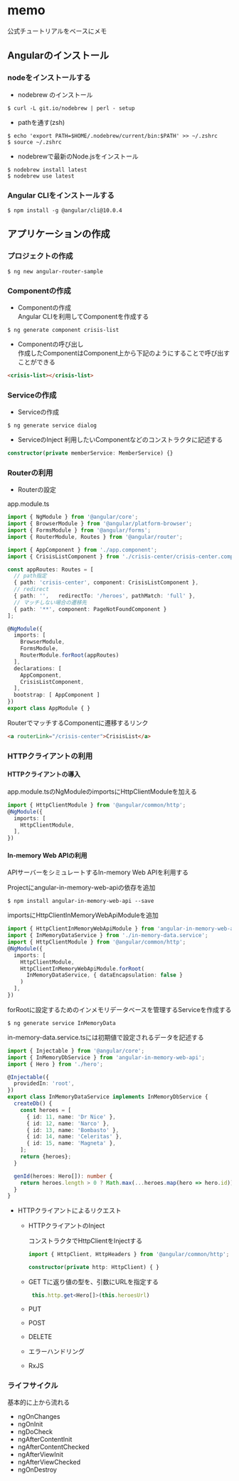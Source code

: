 # memo
公式チュートリアルをベースにメモ

## Angularのインストール
### nodeをインストールする
* nodebrew のインストール
```shell
$ curl -L git.io/nodebrew | perl - setup
```

* pathを通す(zsh)
```shell
$ echo 'export PATH=$HOME/.nodebrew/current/bin:$PATH' >> ~/.zshrc
$ source ~/.zshrc
```

* nodebrewで最新のNode.jsをインストール
```shell
$ nodebrew install latest
$ nodebrew use latest
```
 
### Angular CLIをインストールする
```shell
$ npm install -g @angular/cli@10.0.4
```

## アプリケーションの作成
### プロジェクトの作成
```shell
$ ng new angular-router-sample
```
### Componentの作成
* Componentの作成  
Angular CLIを利用してComponentを作成する
```shell
$ ng generate component crisis-list
```
* Componentの呼び出し  
作成したComponentはComponent上から下記のようにすることで呼び出すことができる
```html
<crisis-list></crisis-list>
```
### Serviceの作成
* Serviceの作成
```shell
$ ng generate service dialog
```

* ServiceのInject
利用したいComponentなどのコンストラクタに記述する
```typescript
constructor(private memberService: MemberService) {}
```
### Routerの利用
* Routerの設定

app.module.ts
```typescript
import { NgModule } from '@angular/core';
import { BrowserModule } from '@angular/platform-browser';
import { FormsModule } from '@angular/forms';
import { RouterModule, Routes } from '@angular/router';

import { AppComponent } from './app.component';
import { CrisisListComponent } from './crisis-center/crisis-center.component';

const appRoutes: Routes = [
  // path指定
  { path: 'crisis-center', component: CrisisListComponent },
  // redirect
  { path: '',   redirectTo: '/heroes', pathMatch: 'full' },
  // マッチしない場合の遷移先
  { path: '**', component: PageNotFoundComponent }
];

@NgModule({
  imports: [
    BrowserModule,
    FormsModule,
    RouterModule.forRoot(appRoutes)
  ],
  declarations: [
    AppComponent,
    CrisisListComponent,
  ],
  bootstrap: [ AppComponent ]
})
export class AppModule { }
```

RouterでマッチするComponentに遷移するリンク
```html
<a routerLink="/crisis-center">CrisisList</a>
```
### HTTPクライアントの利用
#### HTTPクライアントの導入 

app.module.tsのNgModuleのimportsにHttpClientModuleを加える
```typescript
import { HttpClientModule } from '@angular/common/http';
@NgModule({
  imports: [
    HttpClientModule,
  ],
})
```

#### In-memory Web APIの利用
APIサーバーをシミュレートするIn-memory Web APIを利用する
  
Projectにangular-in-memory-web-apiの依存を追加
```shell
$ npm install angular-in-memory-web-api --save
```

importsにHttpClientInMemoryWebApiModuleを追加  
```typescript
import { HttpClientInMemoryWebApiModule } from 'angular-in-memory-web-api';
import { InMemoryDataService } from './in-memory-data.service';
import { HttpClientModule } from '@angular/common/http';
@NgModule({
  imports: [
    HttpClientModule,
    HttpClientInMemoryWebApiModule.forRoot(
      InMemoryDataService, { dataEncapsulation: false }
    )
  ],
})
```

forRootに設定するためのインメモリデータベースを管理するServiceを作成する
```shell
$ ng generate service InMemoryData
```

in-memory-data.service.tsには初期値で設定されるデータを記述する
```typescript
import { Injectable } from '@angular/core';
import { InMemoryDbService } from 'angular-in-memory-web-api';
import { Hero } from './hero';

@Injectable({
  providedIn: 'root',
})
export class InMemoryDataService implements InMemoryDbService {
  createDb() {
    const heroes = [
      { id: 11, name: 'Dr Nice' },
      { id: 12, name: 'Narco' },
      { id: 13, name: 'Bombasto' },
      { id: 14, name: 'Celeritas' },
      { id: 15, name: 'Magneta' },
    ];
    return {heroes};
  }

  genId(heroes: Hero[]): number {
    return heroes.length > 0 ? Math.max(...heroes.map(hero => hero.id)) + 1 : 11;
  }
}
```
- HTTPクライアントによるリクエスト
  - HTTPクライアントのInject
    
    コンストラクタでHttpClientをInjectする
    ```typescript
    import { HttpClient, HttpHeaders } from '@angular/common/http';
    ```
    ```typescript
    constructor(private http: HttpClient) { }
    ```
  - GET
    Tに返り値の型を、引数にURLを指定する
    ```typescript
     this.http.get<Hero[]>(this.heroesUrl)
    ```
  - PUT
  - POST
  - DELETE

  - エラーハンドリング
  - RxJS
### ライフサイクル
基本的に上から流れる
- ngOnChanges
- ngOnInit
- ngDoCheck
- ngAfterContentInit
- ngAfterContentChecked
- ngAfterViewInit
- ngAfterViewChecked
- ngOnDestroy

